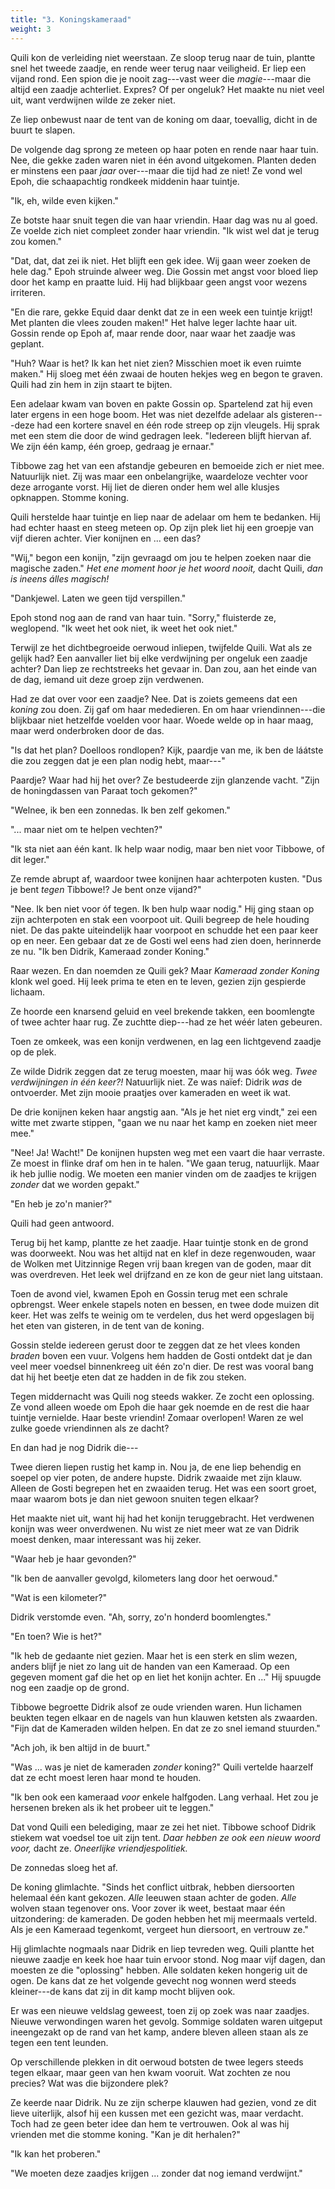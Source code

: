 ```yaml
---
title: "3. Koningskameraad"
weight: 3
---
```


Quili kon de verleiding niet weerstaan. Ze sloop terug naar de tuin, plantte snel het tweede zaadje, en rende weer terug naar veiligheid. Er liep een vijand rond. Een spion die je nooit zag---vast weer die _magie_---maar die altijd een zaadje achterliet. Expres? Of per ongeluk? Het maakte nu niet veel uit, want verdwijnen wilde ze zeker niet.

Ze liep onbewust naar de tent van de koning om daar, toevallig, dicht in de buurt te slapen. 

De volgende dag sprong ze meteen op haar poten en rende naar haar tuin. Nee, die gekke zaden waren niet in één avond uitgekomen. Planten deden er minstens een paar _jaar_ over---maar die tijd had ze niet! Ze vond wel Epoh, die schaapachtig rondkeek middenin haar tuintje.

"Ik, eh, wilde even kijken."

Ze botste haar snuit tegen die van haar vriendin. Haar dag was nu al goed. Ze voelde zich niet compleet zonder haar vriendin. "Ik wist wel dat je terug zou komen."

"Dat, dat, dat zei ik niet. Het blijft een gek idee. Wij gaan weer zoeken de hele dag." Epoh struinde alweer weg. Die Gossin met angst voor bloed liep door het kamp en praatte luid. Hij had blijkbaar geen angst voor wezens irriteren. 

"En die rare, gekke Equid daar denkt dat ze in een week een tuintje krijgt! Met planten die vlees zouden maken!" Het halve leger lachte haar uit. Gossin rende op Epoh af, maar rende door, naar waar het zaadje was geplant.

"Huh? Waar is het? Ik kan het niet zien? Misschien moet ik even ruimte maken." Hij sloeg met één zwaai de houten hekjes weg en begon te graven. Quili had zin hem in zijn staart te bijten.

Een adelaar kwam van boven en pakte Gossin op. Spartelend zat hij even later ergens in een hoge boom. Het was niet dezelfde adelaar als gisteren---deze had een kortere snavel en één rode streep op zijn vleugels. Hij sprak met een stem die door de wind gedragen leek. "Iedereen blijft hiervan af. We zijn één kamp, één groep, gedraag je ernaar."

Tibbowe zag het van een afstandje gebeuren en bemoeide zich er niet mee. Natuurlijk niet. Zij was maar een onbelangrijke, waardeloze vechter voor deze arrogante vorst. Hij liet de dieren onder hem wel alle klusjes opknappen. Stomme koning.

Quili herstelde haar tuintje en liep naar de adelaar om hem te bedanken. Hij had echter haast en steeg meteen op. Op zijn plek liet hij een groepje van vijf dieren achter. Vier konijnen en ... een das?

"Wij," begon een konijn, "zijn gevraagd om jou te helpen zoeken naar die magische zaden." _Het ene moment hoor je het woord nooit,_ dacht Quili, _dan is ineens álles magisch!_

"Dankjewel. Laten we geen tijd verspillen."

Epoh stond nog aan de rand van haar tuin. "Sorry," fluisterde ze, weglopend. "Ik weet het ook niet, ik weet het ook niet."

Terwijl ze het dichtbegroeide oerwoud inliepen, twijfelde Quili. Wat als ze gelijk had? Een aanvaller liet bij elke verdwijning per ongeluk een zaadje achter? Dan liep ze rechtstreeks het gevaar in. Dan zou, aan het einde van de dag, iemand uit deze groep zijn verdwenen.

Had ze dat over voor een zaadje? Nee. Dat is zoiets gemeens dat een _koning_ zou doen. Zij gaf om haar mededieren. En om haar vriendinnen---die blijkbaar niet hetzelfde voelden voor haar. Woede welde op in haar maag, maar werd onderbroken door de das.

"Is dat het plan? Doelloos rondlopen? Kijk, paardje van me, ik ben de láátste die zou zeggen dat je een plan nodig hebt, maar---"

Paardje? Waar had hij het over? Ze bestudeerde zijn glanzende vacht. "Zijn de honingdassen van Paraat toch gekomen?"

"Welnee, ik ben een zonnedas. Ik ben zelf gekomen."

"... maar niet om te helpen vechten?"

"Ik sta niet aan één kant. Ik help waar nodig, maar ben niet voor Tibbowe, of dit leger."

Ze remde abrupt af, waardoor twee konijnen haar achterpoten kusten. "Dus je bent _tegen_ Tibbowe!? Je bent onze vijand?"

"Nee. Ik ben niet voor óf tegen. Ik ben hulp waar nodig." Hij ging staan op zijn achterpoten en stak een voorpoot uit. Quili begreep de hele houding niet. De das pakte uiteindelijk haar voorpoot en schudde het een paar keer op en neer. Een gebaar dat ze de Gosti wel eens had zien doen, herinnerde ze nu. "Ik ben Didrik, Kameraad zonder Koning."

Raar wezen. En dan noemden ze Quili gek? Maar _Kameraad zonder Koning_ klonk wel goed. Hij leek prima te eten en te leven, gezien zijn gespierde lichaam.

Ze hoorde een knarsend geluid en veel brekende takken, een boomlengte of twee achter haar rug. Ze zuchtte diep---had ze het wéér laten gebeuren.

Toen ze omkeek, was een konijn verdwenen, en lag een lichtgevend zaadje op de plek. 

Ze wilde Didrik zeggen dat ze terug moesten, maar hij was óók weg. _Twee verdwijningen in één keer?!_ Natuurlijk niet. Ze was naïef: Didrik _was_ de ontvoerder. Met zijn mooie praatjes over kameraden en weet ik wat.

De drie konijnen keken haar angstig aan. "Als je het niet erg vindt," zei een witte met zwarte stippen, "gaan we nu naar het kamp en zoeken niet meer mee."

"Nee! Ja! Wacht!" De konijnen hupsten weg met een vaart die haar verraste. Ze moest in flinke draf om hen in te halen. "We gaan terug, natuurlijk. Maar ik heb jullie nodig. We moeten een manier vinden om de zaadjes te krijgen _zonder_ dat we worden gepakt."

"En heb je zo'n manier?"

Quili had geen antwoord. 

Terug bij het kamp, plantte ze het zaadje. Haar tuintje stonk en de grond was doorweekt. Nou was het altijd nat en klef in deze regenwouden, waar de Wolken met Uitzinnige Regen vrij baan kregen van de goden, maar dit was overdreven. Het leek wel drijfzand en ze kon de geur niet lang uitstaan.

Toen de avond viel, kwamen Epoh en Gossin terug met een schrale opbrengst. Weer enkele stapels noten en bessen, en twee dode muizen dit keer. Het was zelfs te weinig om te verdelen, dus het werd opgeslagen bij het eten van gisteren, in de tent van de koning. 

Gossin stelde iedereen gerust door te zeggen dat ze het vlees konden _braden_ boven een vuur. Volgens hem hadden de Gosti ontdekt dat je dan veel meer voedsel binnenkreeg uit één zo'n dier. De rest was vooral bang dat hij het beetje eten dat ze hadden in de fik zou steken.

Tegen middernacht was Quili nog steeds wakker. Ze zocht een oplossing. Ze vond alleen woede om Epoh die haar gek noemde en de rest die haar tuintje vernielde. Haar beste vriendin! Zomaar overlopen! Waren ze wel zulke goede vriendinnen als ze dacht? 

En dan had je nog Didrik die---

Twee dieren liepen rustig het kamp in. Nou ja, de ene liep behendig en soepel op vier poten, de andere hupste. Didrik zwaaide met zijn klauw. Alleen de Gosti begrepen het en zwaaiden terug. Het was een soort groet, maar waarom bots je dan niet gewoon snuiten tegen elkaar?

Het maakte niet uit, want hij had het konijn teruggebracht. Het verdwenen konijn was weer onverdwenen. Nu wist ze niet meer wat ze van Didrik moest denken, maar interessant was hij zeker.

"Waar heb je haar gevonden?"

"Ik ben de aanvaller gevolgd, kilometers lang door het oerwoud."

"Wat is een kilometer?"

Didrik verstomde even. "Ah, sorry, zo'n honderd boomlengtes."

"En toen? Wie is het?"

"Ik heb de gedaante niet gezien. Maar het is een sterk en slim wezen, anders blijf je niet zo lang uit de handen van een Kameraad. Op een gegeven moment gaf die het op en liet het konijn achter. En ..." Hij spuugde nog een zaadje op de grond.

Tibbowe begroette Didrik alsof ze oude vrienden waren. Hun lichamen beukten tegen elkaar en de nagels van hun klauwen ketsten als zwaarden. "Fijn dat de Kameraden wilden helpen. En dat ze zo snel iemand stuurden."

"Ach joh, ik ben altijd in de buurt."

"Was ... was je niet de kameraden _zonder_ koning?" Quili vertelde haarzelf dat ze echt moest leren haar mond te houden.

"Ik ben ook een kameraad _voor_ enkele halfgoden. Lang verhaal. Het zou je hersenen breken als ik het probeer uit te leggen."

Dat vond Quili een belediging, maar ze zei het niet. Tibbowe schoof Didrik stiekem wat voedsel toe uit zijn tent. _Daar hebben ze ook een nieuw woord voor,_ dacht ze. _Oneerlijke vriendjespolitiek._

De zonnedas sloeg het af. 

De koning glimlachte. "Sinds het conflict uitbrak, hebben diersoorten helemaal één kant gekozen. _Alle_ leeuwen staan achter de goden. _Alle_ wolven staan tegenover ons. Voor zover ik weet, bestaat maar één uitzondering: de kameraden. De goden hebben het mij meermaals verteld. Als je een Kameraad tegenkomt, vergeet hun diersoort, en vertrouw ze."

Hij glimlachte nogmaals naar Didrik en liep tevreden weg. Quili plantte het nieuwe zaadje en keek hoe haar tuin ervoor stond. Nog maar vijf dagen, dan moesten ze die "oplossing" hebben. Alle soldaten keken hongerig uit de ogen. De kans dat ze het volgende gevecht nog wonnen werd steeds kleiner---de kans dat zij in dit kamp mocht blijven ook. 

Er was een nieuwe veldslag geweest, toen zij op zoek was naar zaadjes. Nieuwe verwondingen waren het gevolg. Sommige soldaten waren uitgeput ineengezakt op de rand van het kamp, andere bleven alleen staan als ze tegen een tent leunden. 

Op verschillende plekken in dit oerwoud botsten de twee legers steeds tegen elkaar, maar geen van hen kwam vooruit. Wat zochten ze nou precies? Wat was die bijzondere plek?

Ze keerde naar Didrik. Nu ze zijn scherpe klauwen had gezien, vond ze dit lieve uiterlijk, alsof hij een kussen met een gezicht was, maar verdacht. Toch had ze geen beter idee dan hem te vertrouwen. Ook al was hij vrienden met die stomme koning. "Kan je dit herhalen?"

"Ik kan het proberen."

"We moeten deze zaadjes krijgen ... zonder dat nog iemand verdwijnt."